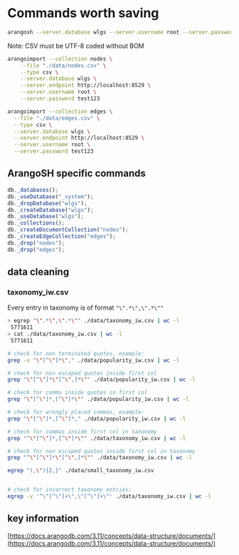 # Commands worth saving

```bash
arangosh --server.database wlgs --server.username root --server.password test123
```

Note: CSV must be UTF-8 coded without BOM

```bash
arangoimport --collection nodes \
    --file "./data/nodes.csv" \
    --type csv \
    --server.database wlgs \
    --server.endpoint http://localhost:8529 \
    --server.username root \
    --server.password test123
```

```bash
arangoimport --collection edges \
  --file "./data/edges.csv" \
  --type csv \
  --server.database wlgs \
  --server.endpoint http://localhost:8529 \
  --server.username root \
  --server.password test123
```

## ArangoSH specific commands

```javascript
db._databases();
db._useDatabase("_system");
db._dropDatabase("wlgs");
db._createDatabase("wlgs");
db._useDatabase("wlgs");
db._collections();
db._createDocumentCollection("nodes");
db._createEdgeCollection("edges");
db._drop("nodes");
db._drop("edges");
```

## data cleaning

### taxonomy_iw.csv

Every entry in taxonomy is of format `"\".*\",\".*\""`

```bash
> egrep "\".*\",\".*\"" ./data/taxonomy_iw.csv | wc -l
 5771611
> cat ./data/taxonomy_iw.csv | wc -l
 5771611
```

```bash
# check for non terminated quotes, example:
grep -v "\"[^\"]*\"," ./data/popularity_iw.csv | wc -l 

# check for non escaped quotes inside first col
grep "\"[^\"]*\"[^\",]*\"" ./data/popularity_iw.csv | wc -l

# check for comma inside quotes in first col
grep "\"[^\"]*,[^\"]*\"" ./data/popularity_iw.csv | wc -l

# check for wrongly placed commas, example:
grep "\"[^\"]*,[^\"]*," ./data/popularity_iw.csv | wc -l

# check for commas inside first col in taxonomy
grep "^\"[^\"]*,[^\"]*\"" ./data/taxonomy_iw.csv | wc -l

# check for non escaped quotes inside first col in taxonomy
grep "^\"[^\"]*\"[^\",]*\"" ./data/taxonomy_iw.csv | wc -l

egrep "(,\"){2,}" ./data/small_taxonomy_iw.csv


# check for incorrect taxonomy entries:
egrep -v '^\"[^\"]+\",\"[^\"]+\"' ./data/taxonomy_iw.csv | wc -l

```

## key information

[https://docs.arangodb.com/3.11/concepts/data-structure/documents/](https://docs.arangodb.com/3.11/concepts/data-structure/documents/)
